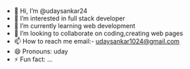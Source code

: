 - 👋 Hi, I’m @udaysankar24
- 👀 I’m interested in full stack developer
- 🌱 I’m currently learning web development
- 💞️ I’m looking to collaborate on coding,creating web pages
- 📫 How to reach me email:- udaysankar1024@gmail.com
- 😄 Pronouns: uday
- ⚡ Fun fact: ...

<!---
udaysankar24/udaysankar24 is a ✨ special ✨ repository because its `README.md` (this file) appears on your GitHub profile.
You can click the Preview link to take a look at your changes.
--->
